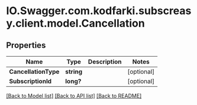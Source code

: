 # IO.Swagger.com.kodfarki.subscreasy.client.model.Cancellation
## Properties

Name | Type | Description | Notes
------------ | ------------- | ------------- | -------------
**CancellationType** | **string** |  | [optional] 
**SubscriptionId** | **long?** |  | [optional] 

[[Back to Model list]](../README.md#documentation-for-models) [[Back to API list]](../README.md#documentation-for-api-endpoints) [[Back to README]](../README.md)

